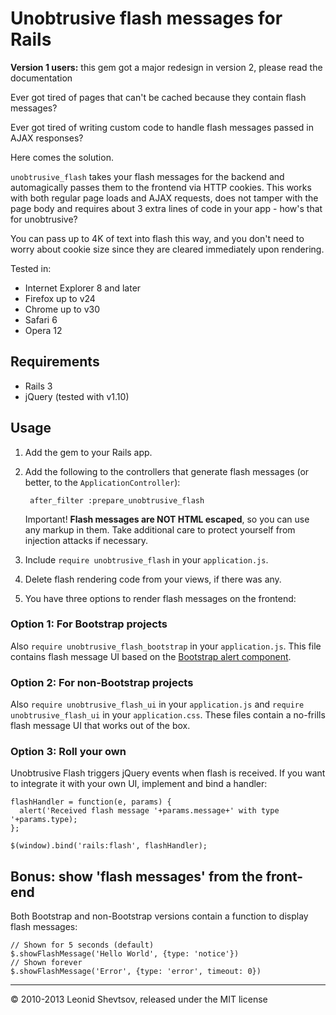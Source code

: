 # Unobtrusive flash messages for Rails

**Version 1 users:** this gem got a major redesign in version 2, please read the documentation

Ever got tired of pages that can't be cached because they contain flash messages?

Ever got tired of writing custom code to handle flash messages passed in AJAX responses?

Here comes the solution.

`unobtrusive_flash` takes your flash messages for the backend and automagically passes them to the frontend via
HTTP cookies. This works with both regular page loads and AJAX requests, does not tamper with the page body and requires
about 3 extra lines of code in your app - how's that for unobtrusive?

You can pass up to 4K of text into flash this way, and you don't need to worry about cookie size since they are
cleared immediately upon rendering.

Tested in: 

* Internet Explorer 8 and later
* Firefox up to v24
* Chrome up to v30
* Safari 6
* Opera 12

## Requirements

* Rails 3
* jQuery (tested with v1.10)

## Usage

1. Add the gem to your Rails app.
2. Add the following to the controllers that generate flash messages (or better, to the `ApplicationController`):

        after_filter :prepare_unobtrusive_flash

    Important! **Flash messages are NOT HTML escaped**, so you can use any markup in them. Take additional care to protect yourself from injection attacks if necessary.

3. Include `require unobtrusive_flash` in your `application.js`.

4. Delete flash rendering code from your views, if there was any.

5. You have three options to render flash messages on the frontend:

### Option 1: For Bootstrap projects

Also `require unobtrusive_flash_bootstrap` in your `application.js`. This file contains flash message UI based on the [Bootstrap alert component](http://getbootstrap.com/components/#alerts).

### Option 2: For non-Bootstrap projects

Also `require unobtrusive_flash_ui` in your `application.js` and `require unobtrusive_flash_ui` in your `application.css`. These files contain a no-frills flash message UI that works out of the box.

### Option 3: Roll your own

Unobtrusive Flash triggers jQuery events when flash is received. If you want to integrate it with your own UI, implement and bind a handler:

    flashHandler = function(e, params) {
      alert('Received flash message '+params.message+' with type '+params.type);
    };

    $(window).bind('rails:flash', flashHandler);

 
## Bonus: show 'flash messages' from the front-end

Both Bootstrap and non-Bootstrap versions contain a function to display flash messages:

    // Shown for 5 seconds (default)
    $.showFlashMessage('Hello World', {type: 'notice'})
    // Shown forever
    $.showFlashMessage('Error', {type: 'error', timeout: 0})

* * *

&copy; 2010-2013 Leonid Shevtsov, released under the MIT license

